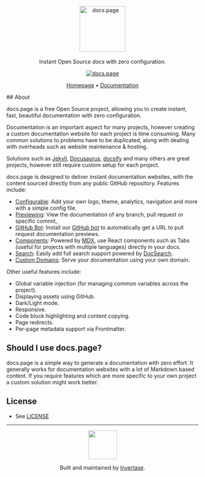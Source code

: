<p align="center">
  <img src="https://docs.page/assets/docs-page-logo.png" alt="docs.page" height="120" /> <br /><br />
  <span>Instant Open Source docs with zero configuration.</span>
</p>

<p align="center">
  <a href="https://docs.page"><img src="https://img.shields.io/badge/powered%20by-docs.page-34C4AC.svg?style=flat-square" alt="docs.page" /></a>
</p>

<p align="center">
  <a href="https://docs.page">Homepage</a> &bull; <a href="https://use.docs.page">Documentation</a>
</p>
## About

docs.page is a free Open Source project, allowing you to create instant, fast, beautiful documentation with zero configuration.

Documentation is an important aspect for many projects, however creating a custom documentation website
for each project is time consuming. Many common solutions to problems have to be duplicated, along with
dealing with overheads such as website maintenance & hosting.

Solutions such as [Jekyll](https://jekyllrb.com/docs/github-pages/), [Docusaurus](https://docusaurus.io/),
[docsify](https://docsify.js.org/#/) and many others are great projects, however still require custom setup for each project.

docs.page is designed to deliver instant documentation websites, with the content sourced directly from any public
GitHub repository. Features include:

- [Configurable](https://use.docs.page/configuration): Add your own logo, theme, analytics, navigation and more with a simple config file.
- [Previewing](https://use.docs.page/previews): View the documentation of any branch, pull request or specific commit,.
- [GitHub Bot](https://use.docs.page/github-bot): Install our [GitHub bot](https://github.com/apps/docs-page) to automatically get a URL to pull request documentation previews.
- [Components](https://use.docs.page/components): Powered by [MDX](https://github.com/mdx-js/mdx), use React components such as Tabs (useful for projects with multiple languages) directly in your docs.
- [Search](https://use.docs.page/search): Easily add full search support powered by [DocSearch](https://docsearch.algolia.com/).
- [Custom Domains](https://use.docs.page/custom-domains): Serve your documentation using your own domain.

Other useful features include:

- Global variable injection (for managing common variables across the project).
- Displaying assets using GitHub.
- Dark/Light mode.
- Responsive.
- Code block highlighting and content copying.
- Page redirects.
- Per-page metadata support via Frontmatter.

## Should I use docs.page?

docs.page is a simple way to generate a documentation with zero effort. It generally works for documentation websites with a lot of Markdown based content. If you require features which are more specific to your own project a custom solution might work better.

## License

- See [LICENSE](/LICENSE)

---

<p align="center">
  <a href="https://invertase.io/?utm_source=readme&utm_medium=footer&utm_campaign=docs.page">
    <img width="75px" src="https://static.invertase.io/assets/invertase/invertase-rounded-avatar.png">
  </a>
  <p align="center">
    Built and maintained by <a href="https://invertase.io/?utm_source=readme&utm_medium=footer&utm_campaign=docs.page">Invertase</a>.
  </p>
</p>
